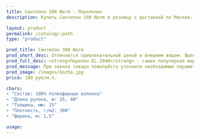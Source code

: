 ```yaml
---
title: Синтепон 300 Norm - Поролоныч
description: Купить Синтепон 100 Norm в розницу с доставкой по Москве.

layout: product
permalink: /catalog/:path
type: "product"

prod_title: Синтепон 300 Norm
prod_short_desc: Отличается привлекательной ценой и внешним видом. Выпускается в широком диапазоне популярных цветов.
prod_full_desc: <strong>Поролон EL 2040</strong> - самая популярная марка листового поролона повышенной жесткости. Благодаря оптимальному сочетанию практичности, удобства использования и стоимости, широко применяется в самых различных отраслях.
prod_message: При заказе товара пожалуйста уточните необходимые параметры (количество).
prod_image: /images/kozha.jpg
price: 180 руб/м.п.

chars:
- "Состав: 100% полиэфирные волокна"
- "Длина рулона, м: 25, 40"
- "Толщина, мм: 15"
- "Плотность, г/м2: 300"
- "Ширина, м: 1,5"

usage:
---
```


